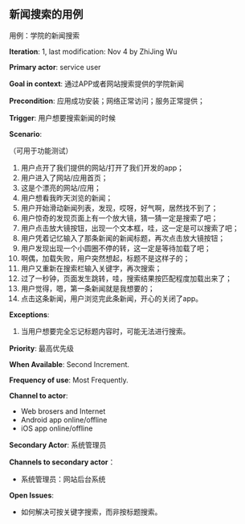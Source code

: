 ## 新闻搜索的用例

用例：学院的新闻搜索

**Iteration**: 1, last modification: Nov 4 by ZhiJing Wu

**Primary actor**: service user

**Goal in context**: 通过APP或者网站搜索提供的学院新闻

**Precondition**: 应用成功安装；网络正常访问；服务正常提供；

**Trigger**: 用户想要搜索新闻的时候

**Scenario**:

（可用于功能测试）

1. 用户点开了我们提供的网站/打开了我们开发的app；
2. 用户进入了网站/应用首页；
3. 这是个漂亮的网站/应用；
4. 用户想看我昨天浏览的新闻；
5. 用户开始滑动新闻列表，发现，哎呀，好气啊，居然找不到了；
6. 用户惊奇的发现页面上有一个放大镜，猜一猜一定是搜索了吧；
7. 用户点击放大镜按钮，出现一个文本框，哇，这一定是可以搜索了吧；
8. 用户凭着记忆输入了那条新闻的新闻标题，再次点击放大镜按钮；
9. 用户发现出现一个小圆圈不停的转，这一定是等待加载了吧；
10. 啊偶，加载失败，用户突然想起，标题不是这样子的；
11. 用户又重新在搜索栏输入关键字，再次搜索；
10. 过了一秒钟，页面发生跳转，哇，搜索结果按匹配程度加载出来了；
11. 用户觉得，嗯，第一条新闻就是我想要的；
12. 点击这条新闻，用户浏览完此条新闻，开心的关闭了app。

**Exceptions**:


1. 当用户想要完全忘记标题内容时，可能无法进行搜索。

**Priority**: 最高优先级

**When Available**: Second Increment.

**Frequency of use**: Most Frequently.

**Channel to actor**:

* Web brosers and Internet 
* Android app online/offline
* iOS app online/offline

**Secondary Actor**: 系统管理员

**Channels to secondary actor**：

* 系统管理员：网站后台系统

**Open Issues**:


* 如何解决可按关键字搜索，而非按标题搜索。
